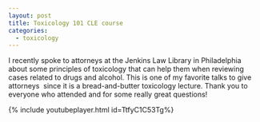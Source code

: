 ```yaml
---
layout: post
title: Toxicology 101 CLE course
categories:
  - toxicology
---
```



I recently spoke to attorneys at the Jenkins Law Library in Philadelphia about some principles of toxicology that can help them when reviewing cases related to drugs and alcohol. This is one of my favorite talks to give attorneys &nbsp;since it is a bread-and-butter toxicology lecture. Thank you to everyone who attended and for some really great questions!

{% include youtubeplayer.html id=TtfyC1C53Tg%}